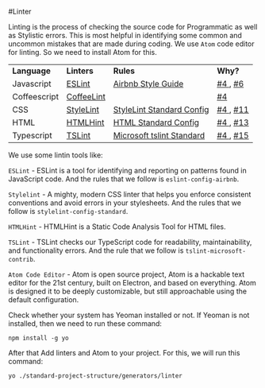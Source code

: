 #Linter

Linting is the process of checking the source code for Programmatic as well as Stylistic errors. This is most helpful in identifying some common and uncommon mistakes that are made during coding.
We use `Atom` code editor for linting. So we need to install Atom for this.

<table>
<tr>
<td><b>Language</td>
<td><b>Linters</td><td><b>Rules</td><td><b>Why?</td>
</tr>
<tr>
<td>Javascript</td>
<td> <a href="https://github.com/eslint/eslint/"> ESLint </a> </td>
<td> <a href="https://github.com/airbnb/javascript"> Airbnb Style Guide </a> </td>
<td> 
  <a href="https://github.com/rcorp/standard-project-structure/issues/4"> #4 </a>,
  <a href="https://github.com/rcorp/standard-project-structure/issues/6"> #6 </a> 
</td>
</tr>
<tr>
<td>Coffeescript</td>
<td> <a href="https://github.com/clutchski/coffeelinta"> CoffeeLint </a> </td>
<td> </td>
<td> <a href="https://github.com/rcorp/standard-project-structure/issues/4"> #4 </a> </td>
</tr>
<tr>
<td>CSS</td>
<td> <a href="https://github.com/CSSLint/csslint"> StyleLint </a> </td>
<td> <a href="https://github.com/stylelint/stylelint-config-standard"> StyleLint Standard Config </a> </td>
<td> 
  <a href="https://github.com/rcorp/standard-project-structure/issues/4"> #4 </a>,
  <a href="github.com/rcorp/standard-project-structure/issues/11"> #11 </a> 
</td>
</tr>
<tr>
<td>HTML</td>
<td> <a href="https://github.com/yaniswang/HTMLHint"> HTMLHint </a> </td>
<td> <a href="https://github.com/yaniswang/HTMLHint"> HTML Standard Config </a> </td>
<td> 
  <a href="https://github.com/rcorp/standard-project-structure/issues/4"> #4 </a>, 
  <a href="https://github.com/rcorp/standard-project-structure/issues/13"> #13 </a>
</td>
</tr>
<tr>
<td>Typescript</td>
<td> <a href="https://github.com/palantir/tslint"> TSLint </a> </td>
<td> <a href="https://github.com/Microsoft/tslint-microsoft-contrib"> Microsoft tslint Standard </a> </td>
<td> 
  <a href="https://github.com/rcorp/standard-project-structure/issues/4"> #4 </a>,
  <a href="https://github.com/rcorp/standard-project-structure/issues/15"> #15 </a>
</tr>
</table>
We use some lintin tools like:

`ESLint` - ESLint is a tool for identifying and reporting on patterns found in JavaScript code. And the rules that we follow is `eslint-config-airbnb`.

`Stylelint` - A mighty, modern CSS linter that helps you enforce consistent conventions and avoid errors in your stylesheets. And the rules that we follow is `stylelint-config-standard`.

`HTMLHint` - HTMLHint is a Static Code Analysis Tool for HTML files.

`TSLint` - TSLint checks our TypeScript code for readability, maintainability, and functionality errors. And the rule that we follow is `tslint-microsoft-contrib`.

`Atom Code Editor` - Atom is open source project, Atom is a hackable text editor for the 21st century, built on Electron, and based on everything. Atom is designed it to be deeply customizable, but still approachable using the default configuration.

Check whether your system has Yeoman installed or not. If Yeoman is not installed, then we need to run these command:

    npm install -g yo

After that Add linters and Atom to your project. For this, we will run this command:

    yo ./standard-project-structure/generators/linter
